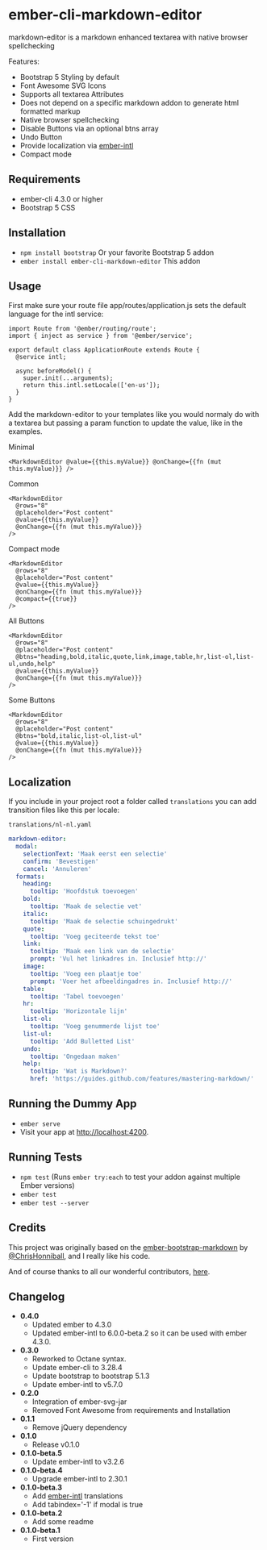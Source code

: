 # ember-cli-markdown-editor

markdown-editor is a markdown enhanced textarea with native browser spellchecking

Features:

- Bootstrap 5 Styling by default
- Font Awesome SVG Icons
- Supports all textarea Attributes
- Does not depend on a specific markdown addon to generate html formatted markup
- Native browser spellchecking
- Disable Buttons via an optional btns array
- Undo Button
- Provide localization via [ember-intl](https://github.com/ember-intl/ember-intl)
- Compact mode

## Requirements

- ember-cli 4.3.0 or higher
- Bootstrap 5 CSS

## Installation

- `npm install bootstrap` Or your favorite Bootstrap 5 addon
- `ember install ember-cli-markdown-editor` This addon

## Usage

First make sure your route file app/routes/application.js sets the default language for the intl service:
```
import Route from '@ember/routing/route';
import { inject as service } from '@ember/service';

export default class ApplicationRoute extends Route {
  @service intl;

  async beforeModel() {
    super.init(...arguments);
    return this.intl.setLocale(['en-us']);
  }
}
```


Add the markdown-editor to your templates like you would normaly do with a textarea but passing a param function to update the value, like in the examples.

Minimal

```
<MarkdownEditor @value={{this.myValue}} @onChange={{fn (mut this.myValue)}} />
```

Common

```
<MarkdownEditor
  @rows="8"
  @placeholder="Post content"
  @value={{this.myValue}}
  @onChange={{fn (mut this.myValue)}}
/>
```

Compact mode

```
<MarkdownEditor
  @rows="8"
  @placeholder="Post content"
  @value={{this.myValue}}
  @onChange={{fn (mut this.myValue)}}
  @compact={{true}}
/>
```

All Buttons

```
<MarkdownEditor
  @rows="8"
  @placeholder="Post content"
  @btns="heading,bold,italic,quote,link,image,table,hr,list-ol,list-ul,undo,help"
  @value={{this.myValue}}
  @onChange={{fn (mut this.myValue)}}
/>
```

Some Buttons

```
<MarkdownEditor
  @rows="8"
  @placeholder="Post content"
  @btns="bold,italic,list-ol,list-ul"
  @value={{this.myValue}}
  @onChange={{fn (mut this.myValue)}}
/>
```

## Localization

If you include in your project root a folder called `translations` you can add transition files like this per locale:

`translations/nl-nl.yaml`

```yaml
markdown-editor:
  modal:
    selectionText: 'Maak eerst een selectie'
    confirm: 'Bevestigen'
    cancel: 'Annuleren'
  formats:
    heading:
      tooltip: 'Hoofdstuk toevoegen'
    bold:
      tooltip: 'Maak de selectie vet'
    italic:
      tooltip: 'Maak de selectie schuingedrukt'
    quote:
      tooltip: 'Voeg geciteerde tekst toe'
    link:
      tooltip: 'Maak een link van de selectie'
      prompt: 'Vul het linkadres in. Inclusief http://'
    image:
      tooltip: 'Voeg een plaatje toe'
      prompt: 'Voer het afbeeldingadres in. Inclusief http://'
    table:
      tooltip: 'Tabel toevoegen'
    hr:
      tooltip: 'Horizontale lijn'
    list-ol:
      tooltip: 'Voeg genummerde lijst toe'
    list-ul:
      tooltip: 'Add Bulletted List'
    undo:
      tooltip: 'Ongedaan maken'
    help:
      tooltip: 'Wat is Markdown?'
      href: 'https://guides.github.com/features/mastering-markdown/'
```

## Running the Dummy App

- `ember serve`
- Visit your app at [http://localhost:4200](http://localhost:4200).

## Running Tests

- `npm test` (Runs `ember try:each` to test your addon against multiple Ember versions)
- `ember test`
- `ember test --server`

## Credits

This project was originally based on the [ember-bootstrap-markdown](https://github.com/ChrisHonniball/ember-bootstrap-markdown) by [@ChrisHonniball](https://github.com/ChrisHonniball), and I really like his code.

And of course thanks to all our wonderful contributors, [here](https://github.com/martinic/ember-cli-markdown-editor/graphs/contributors).

## Changelog

- **0.4.0**
  - Updated ember to 4.3.0
  - Updated ember-intl to 6.0.0-beta.2 so it can be used with ember 4.3.0.
- **0.3.0**
  - Reworked to Octane syntax.
  - Update ember-cli to 3.28.4
  - Update bootstrap to bootstrap 5.1.3
  - Update ember-intl to v5.7.0
- **0.2.0**
  - Integration of ember-svg-jar
  - Removed Font Awesome from requirements and Installation
- **0.1.1**
  - Remove jQuery dependency
- **0.1.0**
  - Release v0.1.0
- **0.1.0-beta.5**
  - Update ember-intl to v3.2.6
- **0.1.0-beta.4**
  - Upgrade ember-intl to 2.30.1
- **0.1.0-beta.3**
  - Add [ember-intl](https://github.com/ember-intl/ember-intl) translations
  - Add tabindex='-1' if modal is true
- **0.1.0-beta.2**
  - Add some readme
- **0.1.0-beta.1**
  - First version
